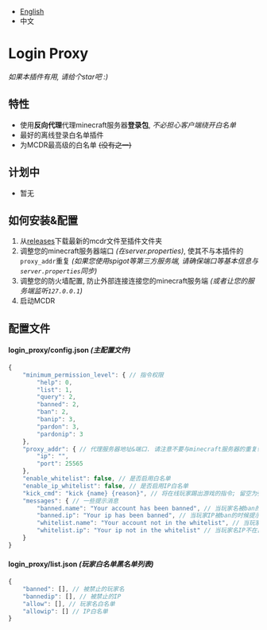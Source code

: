 
- [English](README.MD)
- 中文

# Login Proxy

*如果本插件有用, 请给个star吧 :)*

## 特性

- 使用**反向代理**代理minecraft服务器**登录包**, *不必担心客户端绕开白名单*
- 最好的离线登录白名单插件
- 为MCDR最高级的白名单 ~~(没有之一)~~

## 计划中

- 暂无

## 如何安装&配置

1. 从[releases](https://github.com/kmcsr/login_proxy_mcdr/releases/)下载最新的mcdr文件至插件文件夹
2. 调整您的minecraft服务器端口 _(在server.properties)_, 使其不与本插件的`proxy_addr`重复 _(如果您使用spigot等第三方服务端, 请确保端口等基本信息与`server.properties`同步)_
3. 调整您的防火墙配置, 防止外部连接连接您的minecraft服务端 _(或者让您的服务端监听`127.0.0.1`)_
4. 启动MCDR

## 配置文件

#### login_proxy/config.json _(主配置文件)_

```javascript
{
    "minimum_permission_level": { // 指令权限
        "help": 0,
        "list": 1,
        "query": 2,
        "banned": 2,
        "ban": 2,
        "banip": 3,
        "pardon": 3,
        "pardonip": 3
    },
    "proxy_addr": { // 代理服务器地址&端口. 请注意不要与minecraft服务器的重复! 否则你电脑可能会崩溃
        "ip": "",
        "port": 25565
    },
    "enable_whitelist": false, // 是否启用白名单
    "enable_ip_whitelist": false, // 是否启用IP白名单
    "kick_cmd": "kick {name} {reason}", // 将在线玩家踢出游戏的指令; 留空为强制断开连接(不推荐)
    "messages": { // 一些提示消息
        "banned.name": "Your account has been banned", // 当玩家名被ban的时候提示
        "banned.ip": "Your ip has been banned", // 当玩家IP被ban的时候提示
        "whitelist.name": "Your account not in the whitelist", // 当玩家名不在白名单的时候提示
        "whitelist.ip": "Your ip not in the whitelist" // 当玩家名IP不在白名单的时候提示
    }
}
```

#### login_proxy/list.json _(玩家白名单黑名单列表)_

```javascript
{
    "banned": [], // 被禁止的玩家名
    "bannedip": [], // 被禁止的IP
    "allow": [], // 玩家名白名单
    "allowip": [] // IP白名单
}
```
